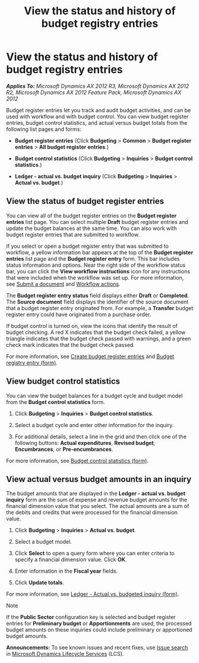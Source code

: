 ﻿---
title: View the status and history of budget registry entries
TOCTitle: View the status and history of budget registry entries
ms:assetid: 5795c149-a2a0-4ff9-bba7-9e5c68615745
ms:mtpsurl: https://technet.microsoft.com/en-us/library/Hh208970(v=AX.60)
ms:contentKeyID: 36057333
ms.date: 04/18/2014
mtps_version: v=AX.60
f1_keywords:
- actual versus budget inquiry
- budget control statistics
- budget register entry status
- statistics for budget control
- status of budget register entries
---

# View the status and history of budget registry entries 


_**Applies To:** Microsoft Dynamics AX 2012 R3, Microsoft Dynamics AX 2012 R2, Microsoft Dynamics AX 2012 Feature Pack, Microsoft Dynamics AX 2012_

Budget register entries let you track and audit budget activities, and can be used with workflow and with budget control. You can view budget register entries, budget control statistics, and actual versus budget totals from the following list pages and forms:

  - **Budget register entries** (Click **Budgeting** \> **Common** \> **Budget register entries** \> **All budget register entries**.)

  - **Budget control statistics** (Click **Budgeting** \> **Inquiries** \> **Budget control statistics**.)

  - **Ledger - actual vs. budget inquiry** (Click **Budgeting** \> **Inquiries** \> **Actual vs. budget**.)

## View the status of budget register entries

You can view all of the budget register entries on the **Budget register entries** list page. You can select multiple **Draft** budget register entries and update the budget balances at the same time. You can also work with budget register entries that are submitted to workflow.

If you select or open a budget register entry that was submitted to workflow, a yellow information bar appears at the top of the **Budget register entries** list page and the **Budget register entry** form. This bar includes status information and options. Near the right side of the workflow status bar, you can click the **View workflow instructions** icon for any instructions that were included when the workflow was set up. For more information, see [Submit a document](submit-a-document.md) and [Workflow actions](workflow-actions.md).

The **Budget register entry status** field displays either **Draft** or **Completed**. The **Source document** field displays the identifier of the source document that a budget register entry originated from. For example, a **Transfer** budget register entry could have originated from a purchase order.

If budget control is turned on, view the icons that identify the result of budget checking. A red X indicates that the budget check failed, a yellow triangle indicates that the budget check passed with warnings, and a green check mark indicates that the budget check passed.

For more information, see [Create budget register entries](create-budget-register-entries.md) and [Budget registry entry (form)](https://technet.microsoft.com/en-us/library/hh227354\(v=ax.60\)).

## View budget control statistics

You can view the budget balances for a budget cycle and budget model from the **Budget control statistics** form.

1.  Click **Budgeting** \> **Inquiries** \> **Budget control statistics**.

2.  Select a budget cycle and enter other information for the inquiry.

3.  For additional details, select a line in the grid and then click one of the following buttons: **Actual expenditures**, **Revised budget**, **Encumbrances**, or **Pre-encumbrances**.

For more information, see [Budget control statistics (form)](https://technet.microsoft.com/en-us/library/hh242457\(v=ax.60\)).

## View actual versus budget amounts in an inquiry

The budget amounts that are displayed in the **Ledger - actual vs. budget inquiry** form are the sum of expense and revenue budget amounts for the financial dimension value that you select. The actual amounts are a sum of the debits and credits that were processed for the financial dimension value.

1.  Click **Budgeting** \> **Inquiries** \> **Actual vs. budget**.

2.  Select a budget model.

3.  Click **Select** to open a query form where you can enter criteria to specify a financial dimension value. Click **OK**.

4.  Enter information in the **Fiscal year** fields.

5.  Click **Update totals**.

For more information, see [Ledger - Actual vs. budgeted inquiry (form)](https://technet.microsoft.com/en-us/library/hh209598\(v=ax.60\)).


> [!NOTE]
> <P>If the <STRONG>Public Sector</STRONG> configuration key is selected and budget register entries for <STRONG>Preliminary budget</STRONG> or <STRONG>Apportionments</STRONG> are used, the processed budget amounts on these inquiries could include preliminary or apportioned budget amounts.</P>


  
**Announcements:** To see known issues and recent fixes, use [Issue search](http://go.microsoft.com/fwlink/?linkid=389258) in [Microsoft Dynamics Lifecycle Services](http://go.microsoft.com/fwlink/?linkid=306505) (LCS).

